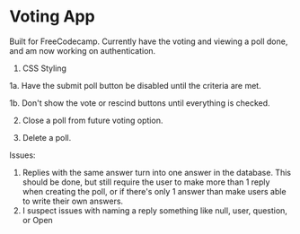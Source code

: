 # Voting App

Built for FreeCodecamp. Currently have the voting and viewing a poll done, and am now working on authentication. 


1. CSS Styling 

1a. Have the submit poll button be disabled until the criteria are met.

1b. Don't show the vote or rescind buttons until everything is checked. 

2. Close a poll from future voting option.

3. Delete a poll. 

Issues:
1. Replies with the same answer turn into one answer in the database. This should be done, but still require the user to make more than 1 reply when creating the poll, or if there's only 1 answer than make users able to write their own answers.
2. I suspect issues with  naming a reply something like null, user, question, or Open
